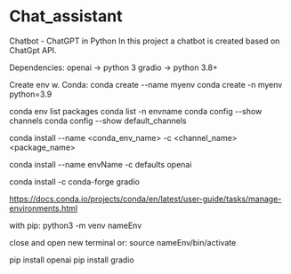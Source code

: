 # Chat_assistant
Chatbot - ChatGPT in Python 
In this project a chatbot is created based on ChatGpt API.

Dependencies:
  openai -> python 3
  gradio -> python 3.8+
  
Create env w. Conda:
    conda create --name myenv
    conda create -n myenv python=3.9
    
 conda env list
 packages conda list -n envname
 conda config --show channels
 conda config --show default_channels
        
conda install --name <conda_env_name> -c <channel_name> <package_name>

conda install --name envName -c defaults openai

conda install -c conda-forge gradio
             
https://docs.conda.io/projects/conda/en/latest/user-guide/tasks/manage-environments.html

with pip:
    python3 -m venv nameEnv

close and open new terminal or: 
source nameEnv/bin/activate
    
pip install openai
pip install gradio


